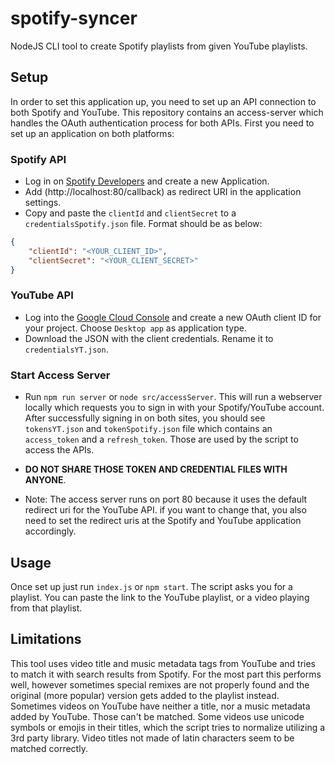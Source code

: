 # spotify-syncer
NodeJS CLI tool to create Spotify playlists from given YouTube playlists.

## Setup

In order to set this application up, you need to set up an API connection to both Spotify and YouTube.
This repository contains an access-server which handles the OAuth authentication process for both APIs.
First you need to set up an application on both platforms:

### Spotify API

* Log in on [Spotify Developers](https://developer.spotify.com/dashboard/applications) and create
a new Application.
* Add (http://localhost:80/callback) as redirect URI in the application settings.
* Copy and paste the `clientId` and `clientSecret` to a `credentialsSpotify.json` file. Format should be as below:
```json
{
    "clientId": "<YOUR_CLIENT_ID>",
    "clientSecret": "<YOUR_CLIENT_SECRET>"
}
```

### YouTube API

* Log into the [Google Cloud Console](https://console.cloud.google.com/apis/credentials) and create a new
OAuth client ID for your project. Choose `Desktop app` as application type.
* Download the JSON with the client credentials. Rename it to `credentialsYT.json`.
 
### Start Access Server

* Run `npm run server` or `node src/accessServer`. This will run a webserver locally which requests you to
  sign in with your Spotify/YouTube account. After successfully signing in on both sites, you should see
  `tokensYT.json` and `tokenSpotify.json` file which contains an `access_token` and a `refresh_token`. Those
  are used by the script to access the APIs.

* **DO NOT SHARE THOSE TOKEN AND CREDENTIAL FILES WITH ANYONE**.

* Note: The access server runs on port 80 because it uses the default redirect uri for the YouTube API.
if you want to change that, you also need to set the redirect uris at the Spotify and YouTube application
accordingly.

## Usage

Once set up just run `index.js` or `npm start`. The script asks you for a playlist. You can paste the link to the
YouTube playlist, or a video playing from that playlist.

## Limitations

This tool uses video title and music metadata tags from YouTube and tries to match it with search results from Spotify.
For the most part this performs well, however sometimes special remixes are not properly found and the original (more 
popular) version gets added to the playlist instead. Sometimes videos on YouTube have neither a title, nor a music 
metadata added by YouTube. Those can't be matched. Some videos use unicode symbols or emojis in their titles, which the script
tries to normalize utilizing a 3rd party library. Video titles not made of latin characters seem to be matched correctly.